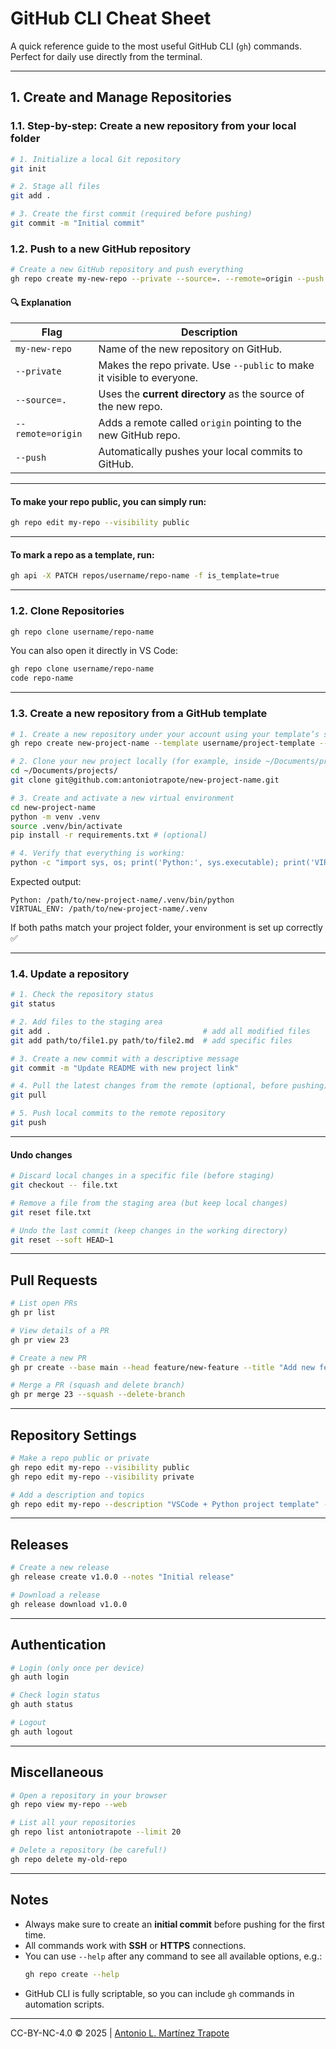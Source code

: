 # GitHub CLI Cheat Sheet

A quick reference guide to the most useful GitHub CLI (`gh`) commands.  
Perfect for daily use directly from the terminal.

---

## 1. Create and Manage Repositories

### 1.1. Step-by-step: Create a new repository from your local folder

```bash
# 1. Initialize a local Git repository
git init

# 2. Stage all files
git add .

# 3. Create the first commit (required before pushing)
git commit -m "Initial commit"
```
### 1.2. Push to a new GitHub repository
```bash
# Create a new GitHub repository and push everything
gh repo create my-new-repo --private --source=. --remote=origin --push
```

#### 🔍 Explanation
| Flag | Description |
|------|--------------|
| `my-new-repo` | Name of the new repository on GitHub. |
| `--private` | Makes the repo private. Use `--public` to make it visible to everyone. |
| `--source=.` | Uses the **current directory** as the source of the new repo. |
| `--remote=origin` | Adds a remote called `origin` pointing to the new GitHub repo. |
| `--push` | Automatically pushes your local commits to GitHub. |

---

#### To make your repo **public**, you can simply run:
  ```bash
  gh repo edit my-repo --visibility public
  ```

---

#### To mark a repo as a **template**, run:
  ```bash
  gh api -X PATCH repos/username/repo-name -f is_template=true
  ```

---
### 1.2. Clone Repositories

```bash
gh repo clone username/repo-name
```

You can also open it directly in VS Code:
```bash
gh repo clone username/repo-name
code repo-name
```

---

### 1.3. Create a new repository from a GitHub template

```bash
# 1. Create a new repository under your account using your template’s structure.
gh repo create new-project-name --template username/project-template --private

# 2. Clone your new project locally (for example, inside ~/Documents/projects/):
cd ~/Documents/projects/
git clone git@github.com:antoniotrapote/new-project-name.git

# 3. Create and activate a new virtual environment
cd new-project-name
python -m venv .venv
source .venv/bin/activate
pip install -r requirements.txt # (optional)

# 4. Verify that everything is working:
python -c "import sys, os; print('Python:', sys.executable); print('VIRTUAL_ENV:', os.environ.get('VIRTUAL_ENV'))"
```

Expected output:
```
Python: /path/to/new-project-name/.venv/bin/python
VIRTUAL_ENV: /path/to/new-project-name/.venv
```

If both paths match your project folder, your environment is set up correctly ✅

---

### 1.4. Update a repository
```bash
# 1. Check the repository status
git status

# 2. Add files to the staging area
git add .                                  # add all modified files
git add path/to/file1.py path/to/file2.md  # add specific files

# 3. Create a new commit with a descriptive message
git commit -m "Update README with new project link"

# 4. Pull the latest changes from the remote (optional, before pushing)
git pull

# 5. Push local commits to the remote repository
git push
```

---

#### Undo changes
```bash
# Discard local changes in a specific file (before staging)
git checkout -- file.txt

# Remove a file from the staging area (but keep local changes)
git reset file.txt

# Undo the last commit (keep changes in the working directory)
git reset --soft HEAD~1
```
---



## Pull Requests

```bash
# List open PRs
gh pr list

# View details of a PR
gh pr view 23

# Create a new PR
gh pr create --base main --head feature/new-feature --title "Add new feature" --body "Implements new logic"

# Merge a PR (squash and delete branch)
gh pr merge 23 --squash --delete-branch
```

---

## Repository Settings

```bash
# Make a repo public or private
gh repo edit my-repo --visibility public
gh repo edit my-repo --visibility private

# Add a description and topics
gh repo edit my-repo --description "VSCode + Python project template" --add-topic python,vscode,template
```

---

## Releases

```bash
# Create a new release
gh release create v1.0.0 --notes "Initial release"

# Download a release
gh release download v1.0.0
```

---

## Authentication

```bash
# Login (only once per device)
gh auth login

# Check login status
gh auth status

# Logout
gh auth logout
```

---

## Miscellaneous

```bash
# Open a repository in your browser
gh repo view my-repo --web

# List all your repositories
gh repo list antoniotrapote --limit 20

# Delete a repository (be careful!)
gh repo delete my-old-repo
```

---

## Notes

- Always make sure to create an **initial commit** before pushing for the first time.  
- All commands work with **SSH** or **HTTPS** connections.  
- You can use `--help` after any command to see all available options, e.g.:
  ```bash
  gh repo create --help
  ```
- GitHub CLI is fully scriptable, so you can include `gh` commands in automation scripts.

---
CC-BY-NC-4.0 &copy; 2025 | [Antonio L. Martínez Trapote](https://github.com/antoniotrapote) 
